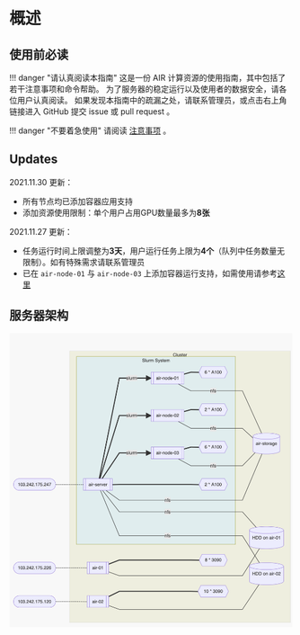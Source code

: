 # 概述

## 使用前必读

!!! danger "请认真阅读本指南"
    这是一份 AIR 计算资源的使用指南，其中包括了若干注意事项和命令帮助。
    为了服务器的稳定运行以及使用者的数据安全，请各位用户认真阅读。
    如果发现本指南中的疏漏之处，请联系管理员，或点击右上角链接进入 GitHub 提交 issue 或 pull request 。

!!! danger "不要着急使用"
    请阅读 [注意事项](https://co1lin.github.io/AIR-Server-Doc/basis/) 。

## Updates

2021.11.30 更新：

* 所有节点均已添加容器应用支持
* 添加资源使用限制：单个用户占用GPU数量最多为**8张**

2021.11.27 更新：

* 任务运行时间上限调整为**3天**，用户运行任务上限为**4个**（队列中任务数量无限制）。如有特殊需求请联系管理员
* 已在 `air-node-01` 与 `air-node-03` 上添加容器运行支持，如需使用请参考[这里](https://co1lin.github.io/AIR-Server-Doc/enroot/)

## 服务器架构

![all](1.png)
